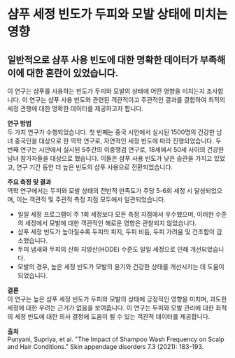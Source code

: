 ﻿

# 샴푸 세정 빈도가 두피와 모발 상태에 미치는 영향

## 일반적으로 샴푸 사용 빈도에 대한 명확한 데이터가 부족해 이에 대한 혼란이 있었습니다. 

이 연구는 샴푸를 사용하는 빈도가 두피와 모발의 상태에 어떤 영향을 미치는지 조사합니다. 이 연구는 샴푸 사용 빈도와 관련된 객관적이고 주관적인 결과를 결합하여 최적의 세정 관행에 대한 명확한 데이터를 제공하고자 합니다.

**연구 방법**    
두 가지 연구가 수행되었습니다. 첫 번째는 중국 시안에서 실시된 1500명의 건강한 남녀 중국인을 대상으로 한 역학 연구로, 자연적인 세정 빈도에 따라 진행되었습니다. 두 번째 연구는 시안에서 실시된 5주간의 이중맹검 연구로, 18세에서 50세 사이의 건강한 남녀 참가자들을 대상으로 했습니다. 이들은 샴푸 사용 빈도가 낮은 습관을 가지고 있었고, 연구 기간 동안 더 높은 빈도의 샴푸 사용으로 전환되었습니다.

**주요 측정 및 결과**    
역학 연구에서는 두피와 모발 상태의 전반적 만족도가 주당 5-6회 세정 시 달성되었으며, 이는 객관적 및 주관적 측정 지점 모두에서 일관되었습니다.


 - 일일 세정 프로그램이 주 1회 세정보다 모든 측정 지점에서 우수했으며, 이러한 수준의 세정에서 모발에 대한 객관적인 해로운 영향은 관찰되지 않았습니다.
- 샴푸 세정 빈도가 높아질수록 두피의 피지, 두피 비듬, 두피 가려움 및 건조함이 감소했습니다.
- 두피 냄새와 두피의 산화 지방산(HODE) 수준도 일일 세정으로 인해 개선되었습니다.
- 모발의 경우, 높은 세정 빈도가 모발의 윤기와 건강한 상태를 개선시키는 데 도움이 되었습니다.

**결론**    
이 연구는 높은 샴푸 세정 빈도가 두피와 모발의 상태에 긍정적인 영향을 미치며, 과도한 세정에 대한 우려는 근거가 없음을 보여줍니다. 이 연구는 두피와 모발 관리에 대한 최적의 세정 빈도에 대한 의사 결정에 도움이 될 수 있는 객관적 데이터를 제공합니다.

**출처**    
Punyani, Supriya, et al. "The Impact of Shampoo Wash Frequency on Scalp and Hair Conditions." Skin appendage disorders 7.3 (2021): 183-193.


<!--stackedit_data:
eyJoaXN0b3J5IjpbMTk2Njc5MTQyNywxODE5NjgzMzMxXX0=
-->